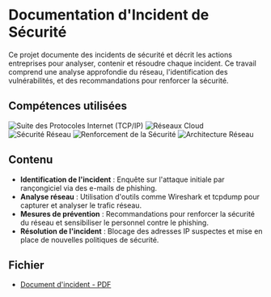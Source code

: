 # Documentation d'Incident de Sécurité

Ce projet documente des incidents de sécurité et décrit les actions entreprises pour analyser, contenir et résoudre chaque incident. Ce travail comprend une analyse approfondie du réseau, l'identification des vulnérabilités, et des recommandations pour renforcer la sécurité.

## Compétences utilisées

![Suite des Protocoles Internet (TCP/IP)](https://img.shields.io/badge/-Suite%20des%20Protocoles%20Internet%20(TCP/IP)-blue?style=for-the-badge) 
![Réseaux Cloud](https://img.shields.io/badge/-Réseaux%20Cloud-blueviolet?style=for-the-badge) 
![Sécurité Réseau](https://img.shields.io/badge/-Sécurité%20Réseau-red?style=for-the-badge) 
![Renforcement de la Sécurité](https://img.shields.io/badge/-Renforcement%20de%20la%20Sécurité-green?style=for-the-badge) 
![Architecture Réseau](https://img.shields.io/badge/-Architecture%20Réseau-lightgrey?style=for-the-badge)

## Contenu

- **Identification de l'incident** : Enquête sur l'attaque initiale par rançongiciel via des e-mails de phishing.
- **Analyse réseau** : Utilisation d'outils comme Wireshark et tcpdump pour capturer et analyser le trafic réseau.
- **Mesures de prévention** : Recommandations pour renforcer la sécurité du réseau et sensibiliser le personnel contre le phishing.
- **Résolution de l'incident** : Blocage des adresses IP suspectes et mise en place de nouvelles politiques de sécurité.

## Fichier

- [Document d'incident - PDF](./documenter-un-incident-à-l'aide-du-journal-du-gestionnaire-des-incidents.docx%20(1).pdf)
